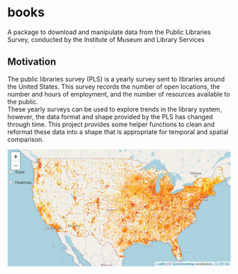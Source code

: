 # books

A package to download and manipulate data from the Public Libraries Survey, conducted by the Institute of Museum and Library Services

## Motivation

The public libraries survey (PLS) is a yearly survey sent to libraries around the United States. This survey records the number of open locations, the number and hours of employment, and the number of resources available to the public.\
These yearly surveys can be used to explore trends in the library system, however, the data format and shape provided by the PLS has changed through time. This project provides some helper functions to clean and reformat these data into a shape that is appropriate for temporal and spatial comparison.

![Locations of libraries across the contiguous USA](public_libraries_survey_map/Capture.PNG)
